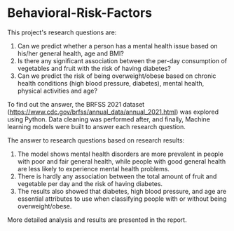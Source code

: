 # Behavioral-Risk-Factors
This project's research questions are: 
1) Can we predict whether a person has a mental health issue based on his/her general health, age and BMI? 
2) Is there any significant association between the per-day consumption of vegetables and fruit with the risk of having diabetes? 
3) Can we predict the risk of being overweight/obese based on chronic health conditions (high blood pressure, diabetes), mental health, physical activities and age? 

To find out the answer, the BRFSS 2021 dataset (https://www.cdc.gov/brfss/annual_data/annual_2021.html) was explored using Python. Data cleaning was performed after, and finally, Machine learning models were built to answer each research question. 

The answer to research questions based on research results:
1) The model shows mental health disorders are more prevalent in people with poor and fair general health, while people with good general health are less likely to experience mental health problems. 
2) There is hardly any association between the total amount of fruit and vegetable per day and the risk of having diabetes. 
3) The results also showed that diabetes, high blood pressure, and age are essential attributes to use when classifying people with or without being overweight/obese.

More detailed analysis and results are presented in the report.
